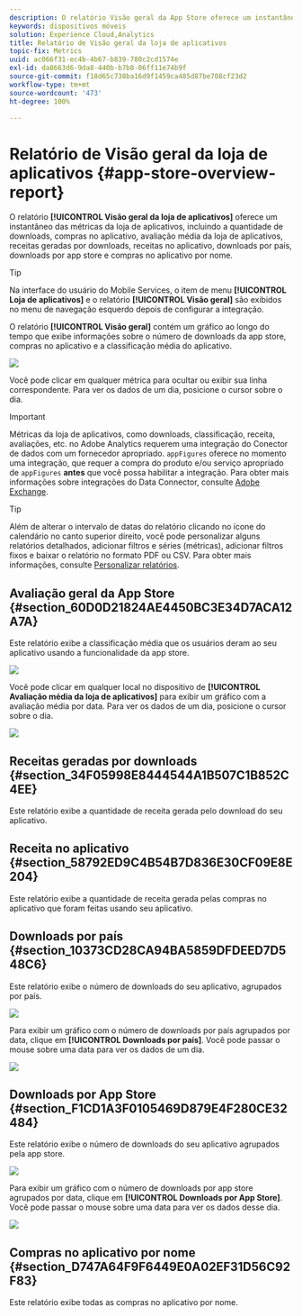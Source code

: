 ```yaml
---
description: O relatório Visão geral da App Store oferece um instantâneo das métricas da app store, incluindo a quantidade de downloads, compras no aplicativo, avaliação média da app store, receitas geradas por downloads, receitas no aplicativo, downloads por país, downloads por app store e compras no aplicativo por nome.
keywords: dispositivos móveis
solution: Experience Cloud,Analytics
title: Relatório de Visão geral da loja de aplicativos
topic-fix: Metrics
uuid: ac066f31-ec4b-4b67-b839-780c2cd1574e
exl-id: da8663d6-9da8-440b-b7b8-06ff11e74b9f
source-git-commit: f18d65c738ba16d9f1459ca485d87be708cf23d2
workflow-type: tm+mt
source-wordcount: '473'
ht-degree: 100%

---
```


# Relatório de Visão geral da loja de aplicativos {#app-store-overview-report}

O relatório **[!UICONTROL Visão geral da loja de aplicativos]** oferece um instantâneo das métricas da loja de aplicativos, incluindo a quantidade de downloads, compras no aplicativo, avaliação média da loja de aplicativos, receitas geradas por downloads, receitas no aplicativo, downloads por país, downloads por app store e compras no aplicativo por nome.

>[!TIP]
>
>Na interface do usuário do Mobile Services, o item de menu **[!UICONTROL Loja de aplicativos]** e o relatório **[!UICONTROL Visão geral]** são exibidos no menu de navegação esquerdo depois de configurar a integração.

O relatório **[!UICONTROL Visão geral]** contém um gráfico ao longo do tempo que exibe informações sobre o número de downloads da app store, compras no aplicativo e a classificação média do aplicativo.

![](assets/app_store_metrics.png)

Você pode clicar em qualquer métrica para ocultar ou exibir sua linha correspondente. Para ver os dados de um dia, posicione o cursor sobre o dia.

>[!IMPORTANT]
>
>Métricas da loja de aplicativos, como downloads, classificação, receita, avaliações, etc. no Adobe Analytics requerem uma integração do Conector de dados com um fornecedor apropriado. `appFigures` oferece no momento uma integração, que requer a compra do produto e/ou serviço apropriado de `appFigures` **antes** que você possa habilitar a integração. Para obter mais informações sobre integrações do Data Connector, consulte [Adobe Exchange](https://www.adobeexchange.com/experiencecloud.html).

>[!TIP]
>
>Além de alterar o intervalo de datas do relatório clicando no ícone do calendário no canto superior direito, você pode personalizar alguns relatórios detalhados, adicionar filtros e séries (métricas), adicionar filtros fixos e baixar o relatório no formato PDF ou CSV. Para obter mais informações, consulte [Personalizar relatórios](/help/using/usage/reports-customize/reports-customize.md).

## Avaliação geral da App Store {#section_60D0D21824AE4450BC3E34D7ACA12A7A}

Este relatório exibe a classificação média que os usuários deram ao seu aplicativo usando a funcionalidade da app store.

![](assets/app_store_rating.png)

Você pode clicar em qualquer local no dispositivo de **[!UICONTROL Avaliação média da loja de aplicativos]** para exibir um gráfico com a avaliação média por data. Para ver os dados de um dia, posicione o cursor sobre o dia.

![](assets/app_store_downloads_detail.png)

## Receitas geradas por downloads {#section_34F05998E8444544A1B507C1B852C4EE}

Este relatório exibe a quantidade de receita gerada pelo download do seu aplicativo.

## Receita no aplicativo   {#section_58792ED9C4B54B7D836E30CF09E8E204}

Este relatório exibe a quantidade de receita gerada pelas compras no aplicativo que foram feitas usando seu aplicativo.

## Downloads por país   {#section_10373CD28CA94BA5859DFDEED7D548C6}

Este relatório exibe o número de downloads do seu aplicativo, agrupados por país.

![](assets/country.png)

Para exibir um gráfico com o número de downloads por país agrupados por data, clique em **[!UICONTROL Downloads por país]**. Você pode passar o mouse sobre uma data para ver os dados de um dia.

![](assets/downloads_by_country.png)

## Downloads por App Store   {#section_F1CD1A3F0105469D879E4F280CE32484}

Este relatório exibe o número de downloads do seu aplicativo agrupados pela app store.

![](assets/app_store.png)

Para exibir um gráfico com o número de downloads por app store agrupados por data, clique em **[!UICONTROL Downloads por App Store]**. Você pode passar o mouse sobre uma data para ver os dados desse dia.

![](assets/app_store_downloads_detail.png)

## Compras no aplicativo por nome   {#section_D747A64F9F6449E0A02EF31D56C92F83}

Este relatório exibe todas as compras no aplicativo por nome.

